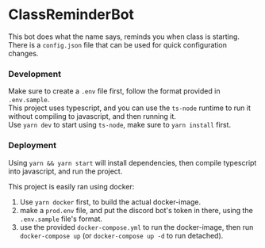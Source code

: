# ClassReminderBot
This bot does what the name says, reminds you when class is starting.
There is a `config.json` file that can be used for quick configuration changes.

### Development
Make sure to create a `.env` file first, follow the format provided in `.env.sample`.<br/>
This project uses typescript, and you can use the `ts-node` runtime to run it without compiling to javascript, and then running it.<br/>
Use `yarn dev` to start using `ts-node`, make sure to `yarn install` first.

### Deployment
Using `yarn && yarn start` will install dependencies, then compile typescript into javascript, and run the project. 

This project is easily ran using docker:
1. Use `yarn docker` first, to build the actual docker-image.
2. make a `prod.env` file, and put the discord bot's token in there, using the `.env.sample` file's format.
3. use the provided `docker-compose.yml` to run the docker-image, then run `docker-compose up` (or `docker-compose up -d` to run detached).

